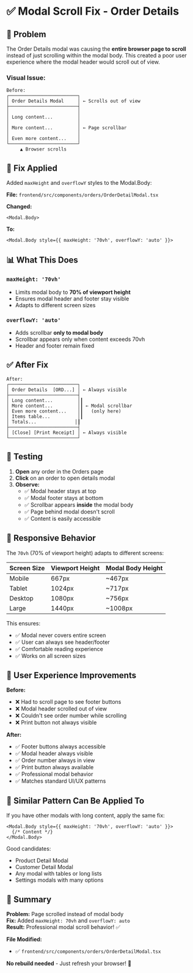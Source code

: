 # ✅ Modal Scroll Fix - Order Details

## 🎯 Problem

The Order Details modal was causing the **entire browser page to scroll** instead of just scrolling within the modal body. This created a poor user experience where the modal header would scroll out of view.

### Visual Issue:
```
Before:
┌─────────────────────────┐
│ Order Details Modal     │ ← Scrolls out of view
├─────────────────────────┤
│                         │
│ Long content...         │
│                         │
│ More content...         │ ← Page scrollbar
│                         │
│ Even more content...    │
└─────────────────────────┘
     ▲ Browser scrolls
```

## 🔧 Fix Applied

Added `maxHeight` and `overflowY` styles to the Modal.Body:

**File:** `frontend/src/components/orders/OrderDetailModal.tsx`

**Changed:**
```tsx
<Modal.Body>
```

**To:**
```tsx
<Modal.Body style={{ maxHeight: '70vh', overflowY: 'auto' }}>
```

## 📊 What This Does

### `maxHeight: '70vh'`
- Limits modal body to **70% of viewport height**
- Ensures modal header and footer stay visible
- Adapts to different screen sizes

### `overflowY: 'auto'`
- Adds scrollbar **only to modal body**
- Scrollbar appears only when content exceeds 70vh
- Header and footer remain fixed

## ✅ After Fix

```
After:
┌─────────────────────────┐
│ Order Details  [ORD...] │ ← Always visible
├─────────────────────────┤
│ Long content...         │┃
│ More content...         │┃ ← Modal scrollbar
│ Even more content...    │┃   (only here)
│ Items table...          │┃
│ Totals...              │┃
├─────────────────────────┤
│ [Close] [Print Receipt] │ ← Always visible
└─────────────────────────┘
```

## 🧪 Testing

1. **Open** any order in the Orders page
2. **Click** on an order to open details modal
3. **Observe:**
   - ✅ Modal header stays at top
   - ✅ Modal footer stays at bottom
   - ✅ Scrollbar appears **inside** the modal body
   - ✅ Page behind modal doesn't scroll
   - ✅ Content is easily accessible

## 📐 Responsive Behavior

The `70vh` (70% of viewport height) adapts to different screens:

| Screen Size | Viewport Height | Modal Body Height |
|-------------|-----------------|-------------------|
| Mobile      | 667px          | ~467px            |
| Tablet      | 1024px         | ~717px            |
| Desktop     | 1080px         | ~756px            |
| Large       | 1440px         | ~1008px           |

This ensures:
- ✅ Modal never covers entire screen
- ✅ User can always see header/footer
- ✅ Comfortable reading experience
- ✅ Works on all screen sizes

## 🎯 User Experience Improvements

**Before:**
- ❌ Had to scroll page to see footer buttons
- ❌ Modal header scrolled out of view
- ❌ Couldn't see order number while scrolling
- ❌ Print button not always visible

**After:**
- ✅ Footer buttons always accessible
- ✅ Modal header always visible
- ✅ Order number always in view
- ✅ Print button always available
- ✅ Professional modal behavior
- ✅ Matches standard UI/UX patterns

## 📝 Similar Pattern Can Be Applied To

If you have other modals with long content, apply the same fix:

```tsx
<Modal.Body style={{ maxHeight: '70vh', overflowY: 'auto' }}>
  {/* Content */}
</Modal.Body>
```

Good candidates:
- Product Detail Modal
- Customer Detail Modal  
- Any modal with tables or long lists
- Settings modals with many options

## 🎊 Summary

**Problem:** Page scrolled instead of modal body  
**Fix:** Added `maxHeight: 70vh` and `overflowY: auto`  
**Result:** Professional modal scroll behavior! ✅

**File Modified:**
- ✅ `frontend/src/components/orders/OrderDetailModal.tsx`

**No rebuild needed** - Just refresh your browser! 🚀
